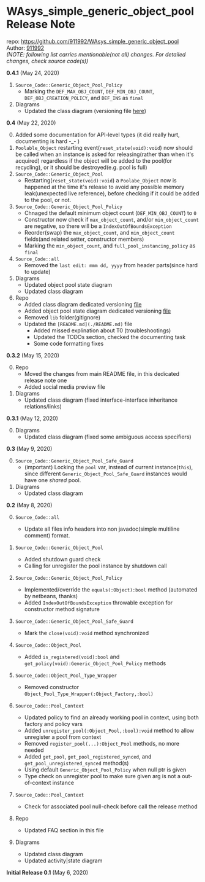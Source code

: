 # WAsys_simple_generic_object_pool Release Note

repo: https://github.com/911992/WAsys_simple_generic_object_pool  
Author: [911992](https://github.com/911992)  
*(NOTE: following list carries mentionable(not all) changes. For detailed changes, check source code(s))*  

**0.4.1** (May 24, 2020)  

1. `Source_Code::Generic_Object_Pool_Policy`  
    * Marking the `DEF_MAX_OBJ_COUNT`, `DEF_MIN_OBJ_COUNT`, `DEF_OBJ_CREATION_POLICY`, and `DEF_INS` as `final`  
0. Diagrams  
    * Updated the class diagram (versioning file [here](./_diagrams/class_diagram_version_history.md))  


**0.4** (May 22, 2020)  

0. Added some documentation for API-level types (it did really hurt, documenting is hard -_- )
1. `Poolable_Object` restarting event(`reset_state(void):void`) now should be called when an instance is asked for releasing(rather than when it's acquired) regardless if the object will be added to the pool(for recycling), or it should be destroyed(e.g. pool is full)
2. `Source_Code::Generic_Object_Pool`  
    * Restarting(`reset_state(void):void`) a `Poolabe_Object` now is happened at the time it's release to avoid any possible memory leak(unexpected live reference), before checking if it could be added to the pool, or not.
3. `Source_Code::Generic_Object_Pool_Policy`
    * Chnaged the default minimum object count (`DEF_MIN_OBJ_COUNT`) to `0`
    * Constructor now check if `max_object_count`, and/or `min_object_count` are negative, so there will be a `IndexOutOfBoundsException`
    * Reorder(swap) the `max_object_count`, and `min_object_count` fields(and related setter, constructor members)
    * Marking the `min_object_count`, and `full_pool_instancing_policy` as `final`
4. `Source_Code::all`
    * Removed the `last edit: mmm dd, yyyy` from header parts(since hard to update)
5. Diagrams
    * Updated object pool state diagram
    * Updated class diagram
6. Repo
    * Added class diagram dedicated versioning [file](./_diagrams/class_diagram_version_history.md)
    * Added object pool state diagram dedicated versioning [file](./_diagrams/object_pool_state_version_history.md)
    * Removed `lib` folder(gitignore)
    * Updated the `[README.md](./README.md)` file
        * Added missed explination about T0 (troubleshootings)
        * Updated the TODOs section, checked the documenting task
        * Some code formatting fixes

**0.3.2** (May 15, 2020)  

0. Repo  
    * Moved the changes from main README file, in this dedicated release note one
    * Added social media preview file
1. Diagrams  
    * Updated class diagram (fixed interface-interface inheritance relations/links)

**0.3.1** (May 12, 2020)  

0. Diagrams
    * Updated class diagram (fixed some ambiguous access specifiers)

**0.3** (May 9, 2020)  

0. `Source_Code::Generic_Object_Pool_Safe_Guard`
    * (important) Locking the `pool` var, instead of current instance(`this`), since different `Generic_Object_Pool_Safe_Guard` instances would have one *shared* pool.  
1. Diagrams
    * Updated class diagram

**0.2** (May 8, 2020)  

0. `Source_Code::all`
    * Update all files info headers into non javadoc(simple multiline comment) format.
1. `Source_Code::Generic_Object_Pool`
    * Added shutdown guard check
    * Calling for unregister the pool instance by shutdown call
2. `Source_Code::Generic_Object_Pool_Policy`
    * Implemented/override the `equals(:Object):bool` method (automated by netbeans, thanks)
    * Added `IndexOutOfBoundsException` throwable exception for constructor method signature
3. `Source_Code::Generic_Object_Pool_Safe_Guard`
    * Mark the `close(void):void` method synchronized
4. `Source_Code::Object_Pool`
    * Added `is_registered(void):bool` and `get_policy(void):Generic_Object_Pool_Policy` methods
5. `Source_Code::Object_Pool_Type_Wrapper`
    * Removed constructor `Object_Pool_Type_Wrapper(:Object_Factory,:bool)`
6. `Source_Code::Pool_Context`
    * Updated policy to find an already working pool in context, using both factory and policy vars
    * Added `unregister_pool(:Object_Pool,:bool):void` method to allow unregister a pool from context
    * Removed `register_pool(...):Object_Pool` methods, no more needed
    * Added `get_pool`, `get_pool_registered_synced`, and `get_pool_unregistered_synced` method(s)
    * Using default `Generic_Object_Pool_Policy` when null ptr is given
    * Type check on unregister pool to make sure given arg is not a out-of-context instance
7. `Source_Code::Pool_Context`
    * Check for associated pool null-check before call the release method
8. Repo
    * Updated FAQ section in this file

9. Diagrams
    * Updated class diagram
    * Updated activity|state diagram

**Initial Release 0.1** (May 6, 2020)